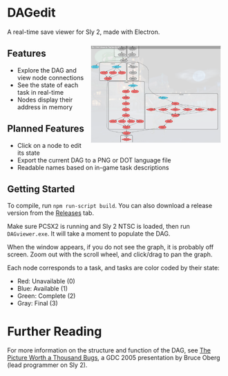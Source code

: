 # DAGedit
A real-time save viewer for Sly 2, made with Electron.

<img src="screenshot.png" alt="A screenshot of DAGedit." style="float: right; margin: 10px; width: 300px">

## Features
* Explore the DAG and view node connections
* See the state of each task in real-time
* Nodes display their address in memory

## Planned Features
* Click on a node to edit its state
* Export the current DAG to a PNG or DOT language file
* Readable names based on in-game task descriptions

## Getting Started
To compile, run `npm run-script build`. You can also download a release version from the [Releases](https://github.com/TheOnlyZac/DAGedit/releases/) tab.

Make sure PCSX2 is running and Sly 2 NTSC is loaded, then run `DAGviewer.exe`. It will take a moment to populate the DAG.

When the window appears, if you do not see the graph, it is probably off screen. Zoom out with the scroll wheel, and click/drag to pan the graph.

Each node corresponds to a task, and tasks are color coded by their state:
* Red: Unavailable (0)
* Blue: Available (1)
* Green: Complete (2)
* Gray: Final (3)

# Further Reading
For more information on the structure and function of the DAG, see [The Picture Worth a Thousand Bugs](https://youtu.be/Yl20uIQ3fEw), a GDC 2005 presentation by Bruce Oberg (lead programmer on Sly 2).